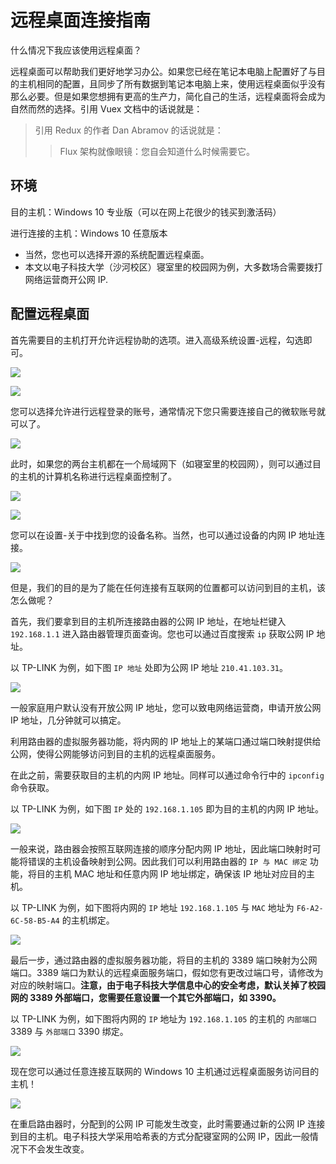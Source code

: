 # 远程桌面连接指南

什么情况下我应该使用远程桌面？

远程桌面可以帮助我们更好地学习办公。如果您已经在笔记本电脑上配置好了与目的主机相同的配置，且同步了所有数据到笔记本电脑上来，使用远程桌面似乎没有那么必要。但是如果您想拥有更高的生产力，简化自己的生活，远程桌面将会成为自然而然的选择。引用 Vuex 文档中的话说就是：

> 引用 Redux 的作者 Dan Abramov 的话说就是：
>> Flux 架构就像眼镜：您自会知道什么时候需要它。

## 环境

目的主机：Windows 10 专业版（可以在网上花很少的钱买到激活码）

进行连接的主机：Windows 10 任意版本

- 当然，您也可以选择开源的系统配置远程桌面。
- 本文以电子科技大学（沙河校区）寝室里的校园网为例，大多数场合需要拨打网络运营商开公网 IP.

## 配置远程桌面

首先需要目的主机打开允许远程协助的选项。进入高级系统设置-远程，勾选即可。

![](./source/搜索高级系统设置.png)

![](./source/启用远程协助.png)

您可以选择允许进行远程登录的账号，通常情况下您只需要连接自己的微软账号就可以了。

![](./source/添加可访问用户.png)

此时，如果您的两台主机都在一个局域网下（如寝室里的校园网），则可以通过目的主机的计算机名称进行远程桌面控制了。

![](./source/搜索远程桌面连接.png)

![](./source/连接远程桌面：局域网.png)

您可以在设置-关于中找到您的设备名称。当然，也可以通过设备的内网 IP 地址连接。

![](./source/查看设备名称.png)

但是，我们的目的是为了能在任何连接有互联网的位置都可以访问到目的主机，该怎么做呢？

首先，我们要拿到目的主机所连接路由器的公网 IP 地址，在地址栏键入 `192.168.1.1` 进入路由器管理页面查询。您也可以通过百度搜索 `ip` 获取公网 IP 地址。

以 TP-LINK 为例，如下图 `IP 地址` 处即为公网 IP 地址 `210.41.103.31`。

![](./source/查询公网%20IP.png)

一般家庭用户默认没有开放公网 IP 地址，您可以致电网络运营商，申请开放公网 IP 地址，几分钟就可以搞定。

利用路由器的虚拟服务器功能，将内网的 IP 地址上的某端口通过端口映射提供给公网，使得公网能够访问到目的主机的远程桌面服务。

在此之前，需要获取目的主机的内网 IP 地址。同样可以通过命令行中的 `ipconfig` 命令获取。

以 TP-LINK 为例，如下图 `IP` 处的 `192.168.1.105` 即为目的主机的内网 IP 地址。

![](./source/查询内网%20IP%20地址.png)

一般来说，路由器会按照互联网连接的顺序分配内网 IP 地址，因此端口映射时可能将错误的主机设备映射到公网。因此我们可以利用路由器的 `IP 与 MAC 绑定` 功能，将目的主机 MAC 地址和任意内网 IP 地址绑定，确保该 IP 地址对应目的主机。

以 TP-LINK 为例，如下图将内网的 `IP` 地址 `192.168.1.105` 与 `MAC` 地址为 `F6-A2-6C-58-B5-A4` 的主机绑定。

![](./source/绑定%20IP%20与%20MAC%20地址.png)

最后一步，通过路由器的虚拟服务器功能，将目的主机的 3389 端口映射为公网端口。3389 端口为默认的远程桌面服务端口，假如您有更改过端口号，请修改为对应的映射端口。**注意，由于电子科技大学信息中心的安全考虑，默认关掉了校园网的 3389 外部端口，您需要任意设置一个其它外部端口，如 3390。**

以 TP-LINK 为例，如下图将内网的 `IP` 地址为 `192.168.1.105` 的主机的 `内部端口` 3389 与 `外部端口` 3390 绑定。

![](./source/映射端口.png)

现在您可以通过任意连接互联网的 Windows 10 主机通过远程桌面服务访问目的主机！

![](./source/连接远程桌面.png)

在重启路由器时，分配到的公网 IP 可能发生改变，此时需要通过新的公网 IP 连接到目的主机。电子科技大学采用哈希表的方式分配寝室网的公网 IP，因此一般情况下不会发生改变。
